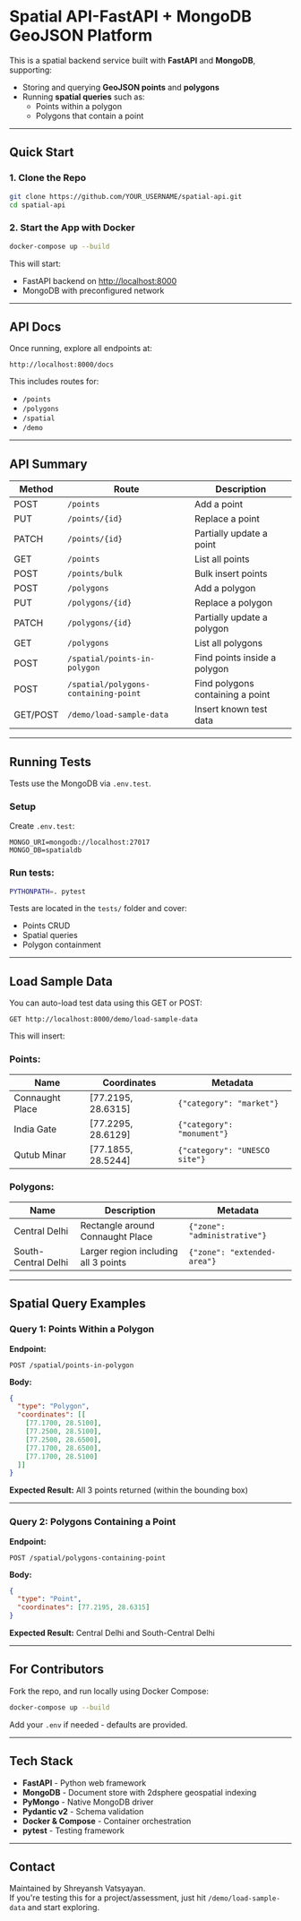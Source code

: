 # Spatial API-FastAPI + MongoDB GeoJSON Platform

This is a spatial backend service built with **FastAPI** and **MongoDB**, supporting:
- Storing and querying **GeoJSON points** and **polygons**
- Running **spatial queries** such as:
  - Points within a polygon
  - Polygons that contain a point

---

## Quick Start

### 1. Clone the Repo

```bash
git clone https://github.com/YOUR_USERNAME/spatial-api.git
cd spatial-api
```

### 2. Start the App with Docker

```bash
docker-compose up --build
```

This will start:
- FastAPI backend on [http://localhost:8000](http://localhost:8000)
- MongoDB with preconfigured network

---

## API Docs

Once running, explore all endpoints at:

```
http://localhost:8000/docs
```

This includes routes for:
- `/points`
- `/polygons`
- `/spatial`
- `/demo`

---

## API Summary

| Method | Route                                     | Description                       |
|--------|-------------------------------------------|-----------------------------------|
| POST   | `/points`                                 | Add a point                       |
| PUT    | `/points/{id}`                            | Replace a point                   |
| PATCH  | `/points/{id}`                            | Partially update a point          |
| GET    | `/points`                                 | List all points                   |
| POST   | `/points/bulk`                            | Bulk insert points                |
| POST   | `/polygons`                               | Add a polygon                     |
| PUT    | `/polygons/{id}`                          | Replace a polygon                 |
| PATCH  | `/polygons/{id}`                          | Partially update a polygon        |
| GET    | `/polygons`                               | List all polygons                 |
| POST   | `/spatial/points-in-polygon`              | Find points inside a polygon      |
| POST   | `/spatial/polygons-containing-point`      | Find polygons containing a point  |
| GET/POST | `/demo/load-sample-data`                | Insert known test data            |

---

## Running Tests

Tests use the MongoDB via `.env.test`.

### Setup
Create `.env.test`:
```env
MONGO_URI=mongodb://localhost:27017
MONGO_DB=spatialdb
```

### Run tests:

```bash
PYTHONPATH=. pytest
```

Tests are located in the `tests/` folder and cover:
- Points CRUD
- Spatial queries
- Polygon containment

---


## Load Sample Data

You can auto-load test data using this GET or POST:

```
GET http://localhost:8000/demo/load-sample-data
```

This will insert:

### Points:
| Name             | Coordinates              | Metadata                          |
|------------------|--------------------------|-----------------------------------|
| Connaught Place  | [77.2195, 28.6315]       | `{"category": "market"}`          |
| India Gate       | [77.2295, 28.6129]       | `{"category": "monument"}`        |
| Qutub Minar      | [77.1855, 28.5244]       | `{"category": "UNESCO site"}`     |

### Polygons:
| Name                | Description                          | Metadata                          |
|---------------------|--------------------------------------|-----------------------------------|
| Central Delhi       | Rectangle around Connaught Place     | `{"zone": "administrative"}`      |
| South-Central Delhi | Larger region including all 3 points | `{"zone": "extended-area"}`       |
---

## Spatial Query Examples

### Query 1: Points Within a Polygon

**Endpoint:**
```http
POST /spatial/points-in-polygon
```

**Body:**
```json
{
  "type": "Polygon",
  "coordinates": [[
    [77.1700, 28.5100],
    [77.2500, 28.5100],
    [77.2500, 28.6500],
    [77.1700, 28.6500],
    [77.1700, 28.5100]
  ]]
}
```

**Expected Result:** All 3 points returned (within the bounding box)

---

### Query 2: Polygons Containing a Point

**Endpoint:**
```http
POST /spatial/polygons-containing-point
```

**Body:**
```json
{
  "type": "Point",
  "coordinates": [77.2195, 28.6315]
}
```

**Expected Result:** Central Delhi and South-Central Delhi

---



## For Contributors

Fork the repo, and run locally using Docker Compose:

```bash
docker-compose up --build
```

Add your `.env` if needed - defaults are provided.

---

## Tech Stack

- **FastAPI** - Python web framework
- **MongoDB** - Document store with 2dsphere geospatial indexing
- **PyMongo** - Native MongoDB driver
- **Pydantic v2** - Schema validation
- **Docker & Compose** - Container orchestration
- **pytest** - Testing framework

---

## Contact

Maintained by Shreyansh Vatsyayan.  
If you're testing this for a project/assessment, just hit `/demo/load-sample-data` and start exploring.
